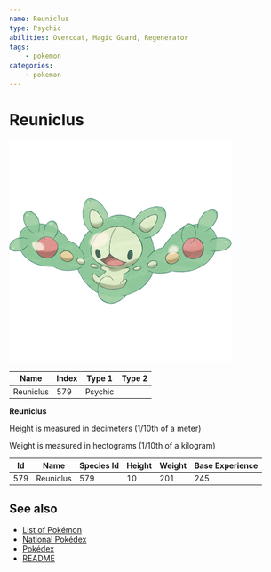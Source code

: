 ```yaml
---
name: Reuniclus
type: Psychic
abilities: Overcoat, Magic Guard, Regenerator
tags:
    - pokemon
categories:
    - pokemon
---
```


# Reuniclus


![Reuniclus](images/579.png)

| **Name** | **Index** | **Type 1** | **Type 2** |
|----|----|----|----|
| Reuniclus | 579 | Psychic  |  |

**Reuniclus** 


Height is measured in decimeters (1/10th of a meter)

Weight is measured in hectograms (1/10th of a kilogram)

| **Id** | **Name** | **Species Id** | **Height** | **Weight** | **Base Experience** |
|--------|----------|----------------|------------|------------|---------------------|
| 579 | Reuniclus | 579 | 10 | 201 | 245 |


## See also

- [List of Pokémon](../pokemon.md)
- [National Pokédex](../national_pokedex.md)
- [Pokédex](../pokedex.md)
- [README](../README.md)
